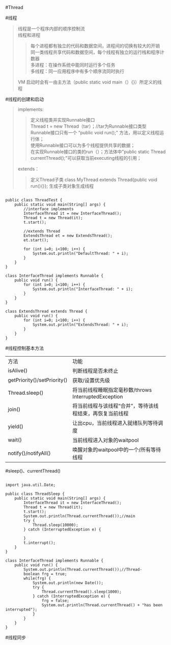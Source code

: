 #Thread

#线程
>线程是一个程序内部的顺序控制流    
>线程和进程    
>>每个进程都有独立的代码和数据空间，进程间的切换有较大的开销        
>>同一类线程共享代码和数据空间，每个线程有独立的运行栈和程序计数器        
>>多进程：在操作系统中能同时运行多个任务     
>>多线程：同一应用程序中有多个顺序流同时执行    
>
>VM 启动时会有一由主方法（public static void main（）{}）所定义的线程

#线程的创建和启动
>implements:    
>>定义线程类并实现Runnable接口     
>>Thread t = new Thread（tar）；//tar为Runnable接口类型     
>>Runnable接口只有一个 “public void run();" 方法，用以定义线程运行体；    
>>使用Runnable接口可以为多个线程提供共享的数据；    
>>在实现Runnable接口的类的run（）；方法体中"public static Thread currentThread();"可以获取当前executing线程的引用；    
>
>extends：    
>>定义Thread子类 class MyThread extends Thread{public void run(){}};
>>生成子类对象生成线程

<pre><code>
public class ThreadTest {
	public static void main(String[] args) {
		//interface implements
		InterfaceThread it = new InterfaceThread();
		Thread t = new Thread(it);
		t.start();
	
		//extends Thread
		ExtendsThread et = new ExtendsThread();
		et.start();

		for (int i=0; i<100; i++) {
			System.out.println("DefaultThread: " + i);
		}
	}
}

class InterfaceThread implements Runnable {
	public void run() {
		for (int i=0; i<100; i++) {
			System.out.println("InterfaceThread: " + i);
		}
	}
}

class ExtendsThread extends Thread {
	public void run() {
		for (int i=0; i<100; i++) {
			System.out.println("ExtendsThread: " + i);
		}
	}
}
</code></pre>

#线程控制基本方法
<table>
<tr>
<td>方法</td>
<td>功能</td>
</tr>
<tr>
<td>isAlive()</td>
<td>判断线程是否未终止</td>
</tr>
<tr>
<td>getPriority()/setPriority()</td>
<td>获取/设置优先级</td>
</tr>
<tr>
<td>Thread.sleep()</td>
<td>将当前线程睡眠指定毫秒数/throws InterruptedException</td>
</tr>
<tr>
<td>join()</td>
<td>将当前线程与该线程“合并”，等待该线程结束，再恢复当前线程</td>
</tr>
<tr>
<td>yield()</td>
<td>让出cpu，当前线程进入就绪队列等待调度</td>
</tr>
<tr>
<td>wait()</td>
<td>当前线程进入对象的waitpool</td>
</tr>
<tr>
<td>notify()/notifyAll()</td>
<td>唤醒对象的waitpool中的一个/所有等待线程</td>
</tr>
</table>

#sleep()、currentThread()
<pre><code>
import java.util.Date;

public class ThreadSleep {
	public static void main(String[] args) {
		InterfaceThread it = new InterfaceThread();
		Thread t = new Thread(it);
		t.start();
		System.out.println(Thread.currentThread());//main
		try {
			Thread.sleep(10000);
		} catch (InterruptedException e) {

		}
		t.interrupt();
	}
}

class InterfaceThread implements Runnable {
	public void run() {
		System.out.println(Thread.currentThread());//Thread-
		boolean frg = true;
		while(frg) {
			System.out.println(new Date());
			try {
				Thread.currentThread().sleep(1000);
			} catch (InterruptedException e) {
				frg = false;
				System.out.println(Thread.currentThread() + "has been interrupted");
			}
		}
	}
}
</code></pre>

#线程同步

